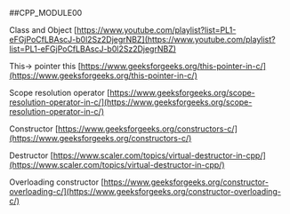
##CPP_MODULE00

Class and Object [https://www.youtube.com/playlist?list=PL1-eFGjPoCfLBAscJ-b0l2Sz2DjegrNBZ](https://www.youtube.com/playlist?list=PL1-eFGjPoCfLBAscJ-b0l2Sz2DjegrNBZ)

This→ pointer this  [https://www.geeksforgeeks.org/this-pointer-in-c/](https://www.geeksforgeeks.org/this-pointer-in-c/)

Scope resolution operator [https://www.geeksforgeeks.org/scope-resolution-operator-in-c/](https://www.geeksforgeeks.org/scope-resolution-operator-in-c/)

Constructor [https://www.geeksforgeeks.org/constructors-c/](https://www.geeksforgeeks.org/constructors-c/)

Destructor [https://www.scaler.com/topics/virtual-destructor-in-cpp/](https://www.scaler.com/topics/virtual-destructor-in-cpp/)

Overloading constructor [https://www.geeksforgeeks.org/constructor-overloading-c/](https://www.geeksforgeeks.org/constructor-overloading-c/)
